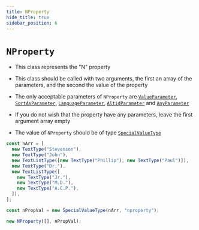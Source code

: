 ```yaml
---
title: NProperty
hide_title: true
sidebar_position: 6
---
```


# `NProperty`

- This class represents the "N" property

- This class should be called with two arguments, the first an array of the
  parameters, and the second the value of the property

- The only acceptable parameters of `NProperty` are
  [`ValueParameter`](/documentation/parameters/valueparameter),
  [`SortAsParameter`](/documentation/parameters/sortasparameter),
  [`LanguageParameter`](/documentation/parameters/languageparameter),
  [`AltidParameter`](/documentation/parameters/altidparameter) and
  [`AnyParameter`](/documentation/parameters/anyparameter)

- If you do not wish that the property have any parameters, leave the first
  argument array empty

- The value of `NProperty` should be of type
  [`SpecialValueType`](/documentation/values/specialvaluetype)

```js
const nArr = [
  new TextType("Stevenson"),
  new TextType("John"),
  new TextListType([new TextType("Phillip"), new TextType("Paul")]),
  new TextType("Dr."),
  new TextListType([
    new TextType("Jr."),
    new TextType("M.D."),
    new TextType("A.C.P."),
  ]),
];

const nPropVal = new SpecialValueType(nArr, "nproperty");

new NProperty([], nPropVal);
```
